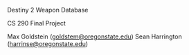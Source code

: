 Destiny 2 Weapon Database

CS 290 Final Project

Max Goldstein (goldstem@oregonstate.edu)
Sean Harrington (harrinse@oregonstate.edu)
